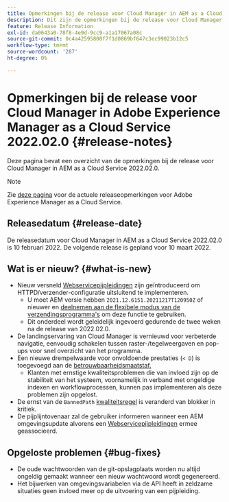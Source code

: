 ```yaml
---
title: Opmerkingen bij de release voor Cloud Manager in AEM as a Cloud Service release 2022.02.0
description: Dit zijn de opmerkingen bij de release voor Cloud Manager in AEM as a Cloud Service release 2022.02.0.
feature: Release Information
exl-id: da0643a0-78f8-4e9d-9cc9-a1a17067a08c
source-git-commit: 0c4a42595800f7f1d0869bf647c3ec99023b12c5
workflow-type: tm+mt
source-wordcount: '287'
ht-degree: 0%

---
```


# Opmerkingen bij de release voor Cloud Manager in Adobe Experience Manager as a Cloud Service 2022.02.0 {#release-notes}

Deze pagina bevat een overzicht van de opmerkingen bij de release voor Cloud Manager in AEM as a Cloud Service 2022.02.0.

>[!NOTE]
>
>Zie [deze pagina](/help/release-notes/release-notes-cloud/release-notes-current.md) voor de actuele releaseopmerkingen voor Adobe Experience Manager as a Cloud Service.

## Releasedatum {#release-date}

De releasedatum voor Cloud Manager in AEM as a Cloud Service 2022.02.0 is 10 februari 2022. De volgende release is gepland voor 10 maart 2022.

## Wat is er nieuw? {#what-is-new}

* Nieuw versneld [Webservicepijpleidingen](/help/implementing/cloud-manager/configuring-pipelines/introduction-ci-cd-pipelines.md#web-tier-config-pipelines) zijn geïntroduceerd om HTTPD/verzender-configuratie uitsluitend te implementeren.
   * U moet AEM versie hebben `2021.12.6151.20211217T120950Z` of nieuwer en [deelnemen aan de flexibele modus van de verzendingsprogramma&#39;s](/help/implementing/dispatcher/disp-overview.md#validation-debug) om deze functie te gebruiken.
   * Dit onderdeel wordt geleidelijk ingevoerd gedurende de twee weken na de release van 2022.02.0.
* De landingservaring van Cloud Manager is vernieuwd voor verbeterde navigatie, eenvoudig schakelen tussen raster-/tegelweergaven en pop-ups voor snel overzicht van het programma.
* Een nieuwe drempelwaarde voor onvoldoende prestaties (`< D`) is toegevoegd aan de [betrouwbaarheidsmaatstaf.](/help/implementing/cloud-manager/code-quality-testing.md#understanding-code-quality-rules)
   * Klanten met ernstige kwaliteitsproblemen die van invloed zijn op de stabiliteit van het systeem, voornamelijk in verband met ongeldige indexen en workflowprocessen, kunnen pas implementeren als deze problemen zijn opgelost.
* De ernst van de `BannedPath` [kwaliteitsregel](/help/implementing/cloud-manager/code-quality-testing.md#understanding-code-quality-rules) is veranderd van blokker in kritiek.
* De pijplijntovenaar zal de gebruiker informeren wanneer een AEM omgevingsupdate alvorens een [Webservicepijpleidingen](/help/implementing/cloud-manager/configuring-pipelines/introduction-ci-cd-pipelines.md#web-tier-config-pipelines) ermee geassocieerd.

## Opgeloste problemen {#bug-fixes}

* De oude wachtwoorden van de git-opslagplaats worden nu altijd ongeldig gemaakt wanneer een nieuw wachtwoord wordt gegenereerd.
* Het bijwerken van omgevingsvariabelen via de API heeft in zeldzame situaties geen invloed meer op de uitvoering van een pijpleiding.
